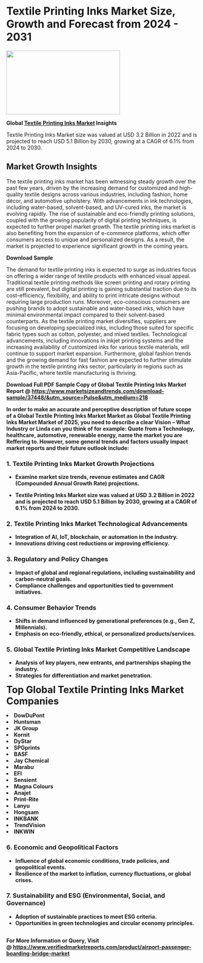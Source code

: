 <H1>Textile Printing Inks Market Size, Growth and Forecast from 2024 - 2031</H1><img class="aligncenter size-medium wp-image-584254" src="https://thirdeyenews.in/wp-content/uploads/2024/09/Global-Market-Research-300x168.jpeg" alt="" width="300" height="168" /><p><strong>Global&nbsp;<a href="https://www.marketsizeandtrends.com/download-sample/37448/&amp;utm_source=Pulse&amp;utm_medium=218">Textile Printing Inks Market</a> Insights</strong></p><p>Textile Printing Inks Market size was valued at USD 3.2 Billion in 2022 and is projected to reach USD 5.1 Billion by 2030, growing at a CAGR of 6.1% from 2024 to 2030.</p><p><h2>Market Growth Insights</h2> <p>The textile printing inks market has been witnessing steady growth over the past few years, driven by the increasing demand for customized and high-quality textile designs across various industries, including fashion, home décor, and automotive upholstery. With advancements in ink technologies, including water-based, solvent-based, and UV-cured inks, the market is evolving rapidly. The rise of sustainable and eco-friendly printing solutions, coupled with the growing popularity of digital printing techniques, is expected to further propel market growth. The textile printing inks market is also benefiting from the expansion of e-commerce platforms, which offer consumers access to unique and personalized designs. As a result, the market is projected to experience significant growth in the coming years.</p> <p><strong>Download Sample</strong></p> <p>The demand for textile printing inks is expected to surge as industries focus on offering a wider range of textile products with enhanced visual appeal. Traditional textile printing methods like screen printing and rotary printing are still prevalent, but digital printing is gaining substantial traction due to its cost-efficiency, flexibility, and ability to print intricate designs without requiring large production runs. Moreover, eco-conscious consumers are pushing brands to adopt sustainable and water-based inks, which have minimal environmental impact compared to their solvent-based counterparts. As the textile printing market diversifies, suppliers are focusing on developing specialized inks, including those suited for specific fabric types such as cotton, polyester, and mixed textiles. Technological advancements, including innovations in inkjet printing systems and the increasing availability of customized inks for various textile materials, will continue to support market expansion. Furthermore, global fashion trends and the growing demand for fast fashion are expected to further stimulate growth in the textile printing inks sector, particularly in regions such as Asia-Pacific, where textile manufacturing is thriving. <p><strong></p><p><span class=""><strong>Download Full PDF Sample Copy of Global Textile Printing Inks Market Report</strong> @ <a href="https://www.marketsizeandtrends.com/download-sample/37448/&amp;utm_source=Pulse&amp;utm_medium=218" target="_blank">https://www.marketsizeandtrends.com/download-sample/37448/&amp;utm_source=Pulse&amp;utm_medium=218</a></span></p><p>In order to make an accurate and perceptive description of future scope of a Global&nbsp;Textile Printing Inks Market Market as Global&nbsp;Textile Printing Inks Market Market of 2025, you need to describe a clear Vision &ndash; What Industry or Linda can you think of for example: Quote from a Technology, healthcare, automotive, renewable energy, name the market you are Reffering to. However, some general trends and factors usually impact market reports and their future outlook include:</p><h3>1.&nbsp;<strong>Textile Printing Inks Market Growth Projections</strong></h3><ul><li>Examine market size trends, revenue estimates and CAGR (Compounded Annual Growth Rate) projections.</li><li><p>Textile Printing Inks Market size was valued at USD 3.2 Billion in 2022 and is projected to reach USD 5.1 Billion by 2030, growing at a CAGR of 6.1% from 2024 to 2030.</p></li></ul><h3>2.&nbsp;<strong>Textile Printing Inks Market Technological Advancements</strong></h3><ul><li>Integration of AI, IoT, blockchain, or automation in the industry.</li><li>Innovations driving cost reductions or improving efficiency.</li></ul><h3>3.&nbsp;<strong>Regulatory and Policy Changes</strong></h3><ul><li>Impact of global and regional regulations, including sustainability and carbon-neutral goals.</li><li>Compliance challenges and opportunities tied to government initiatives.</li></ul><h3>4.&nbsp;<strong>Consumer Behavior Trends</strong></h3><ul><li>Shifts in demand influenced by generational preferences (e.g., Gen Z, Millennials).</li><li>Emphasis on eco-friendly, ethical, or personalized products/services.</li></ul><h3>5.&nbsp;<strong>Global Textile Printing Inks Market Competitive Landscape</strong></h3><ul><li>Analysis of key players, new entrants, and partnerships shaping the industry.</li><li>Strategies for differentiation and market penetration.</li></ul><p data-pm-slice="1 1 []"><span style="color: inherit; font-family: inherit; font-size: 25px;">Top Global Textile Printing Inks Market Companies</span></p><div class="" data-test-id=""><p><li>DowDuPont</li><li> Huntsman</li><li> JK Group</li><li> Kornit</li><li> DyStar</li><li> SPGprints</li><li> BASF</li><li> Jay Chemical</li><li> Marabu</li><li> EFI</li><li> Sensient</li><li> Magna Colours</li><li> Anajet</li><li> Print-Rite</li><li> Lanyu</li><li> Hongsam</li><li> INKBANK</li><li> TrendVision</li><li> INKWIN</li></p></div><h3>6.&nbsp;<strong>Economic and Geopolitical Factors</strong></h3><ul><li>Influence of global economic conditions, trade policies, and geopolitical events.</li><li>Resilience of the market to inflation, currency fluctuations, or global crises.</li></ul><h3>7.&nbsp;<strong>Sustainability and ESG (Environmental, Social, and Governance)</strong></h3><ul><li>Adoption of sustainable practices to meet ESG criteria.</li><li>Opportunities in green technologies and circular economy principles.</li></ul><h2><strong style="font-size: 14px;">For More Information or Query, Visit @&nbsp;</strong><a style="background-color: #ffffff; font-size: 14px;" href="https://www.marketsizeandtrends.com/report/textile-printing-inks-market/" target="_blank">https://www.verifiedmarketreports.com/product/airport-passenger-boarding-bridge-market</a></h2>
